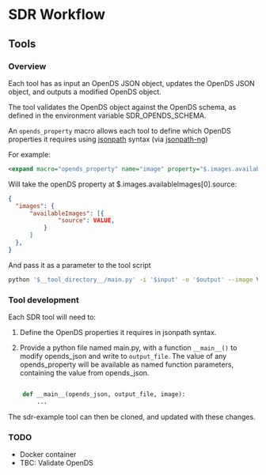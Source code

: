 # SDR Workflow

## Tools

### Overview

Each tool has as input an OpenDS JSON object, updates the OpenDS JSON object, and outputs a modified OpenDS object.

The tool validates the OpenDS object against the OpenDS schema, as defined in the environment variable SDR_OPENDS_SCHEMA.


An `opends_property` macro allows each tool to define which OpenDS properties it requires using [jsonpath](https://goessner.net/articles/JsonPath/) syntax (via [jsonpath-ng](https://pypi.org/project/jsonpath-ng/))


For example:

```xml
<expand macro="opends_property" name="image" property="$.images.availableImages[0].source" />
```

Will take the openDS property at $.images.availableImages[0].source: 

```json
{
  "images": {
      "availableImages": [{
              "source": VALUE,
          }
      ]
  },
}
```

And pass it as a parameter to the tool script

```sh
python '$__tool_directory__/main.py' -i '$input' -o '$output' --image VALUE
```

### Tool development

Each SDR tool will need to:

1. Define the OpenDS properties it requires in jsonpath syntax.

2. Provide a python file named main.py, with a function ```__main__()``` to modify opends_json and write to ```output_file```.  The value of any opends_property will be available as named function parameters, containing the value from opends_json.  

```python

    def __main__(opends_json, output_file, image):
        ...
```


The sdr-example tool can then be cloned, and updated with these changes.



### TODO

- Docker container
- TBC: Validate OpenDS 


